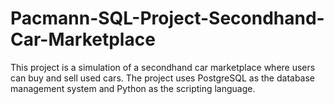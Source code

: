 # Pacmann-SQL-Project-Secondhand-Car-Marketplace
This project is a simulation of a secondhand car marketplace where users can buy and sell used cars. The project uses PostgreSQL as the database management system and Python as the scripting language.
